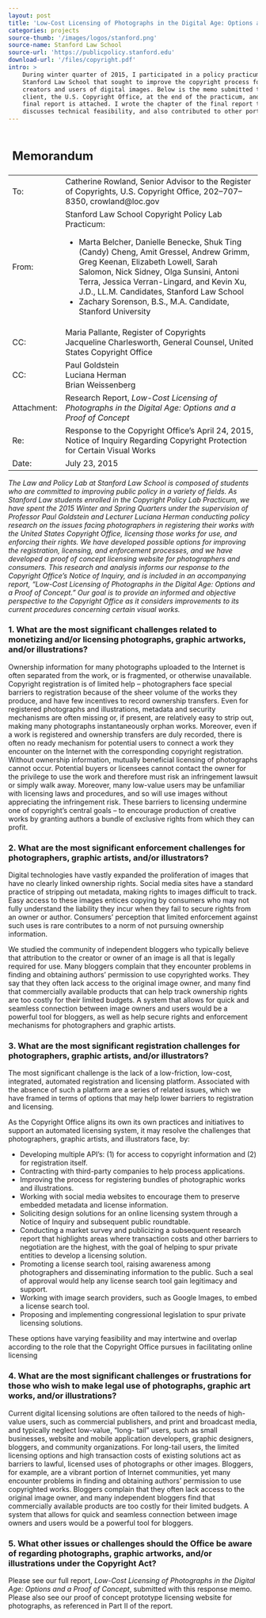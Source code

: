 ```yaml
---
layout: post
title: 'Low-Cost Licensing of Photographs in the Digital Age: Options and a Proof of Concept'
categories: projects
source-thumb: '/images/logos/stanford.png'
source-name: Stanford Law School
source-url: 'https://publicpolicy.stanford.edu'
download-url: '/files/copyright.pdf'
intro: >
    During winter quarter of 2015, I participated in a policy practicum at
    Stanford Law School that sought to improve the copyright process for
    creators and users of digital images. Below is the memo submitted to our
    client, the U.S. Copyright Office, at the end of the practicum, and our
    final report is attached. I wrote the chapter of the final report that
    discusses technical feasibility, and also contributed to other portions.
---
```




<table class="table table-no-border">
    <thead>
        <tr>
            <td colspan="2"><h2>Memorandum</h2></td>
        </tr>
    </thead>
    <tr>
        <td>To:</td>
        <td>Catherine Rowland, Senior Advisor to the Register of Copyrights, U.S. Copyright Office, 202–707–8350, crowland@loc.gov</td>
    </tr>
    <tr>
        <td>From:</td>
        <td>
            Stanford Law School Copyright Policy Lab Practicum:
            <ul>
                <li>Marta Belcher, Danielle Benecke, Shuk Ting (Candy) Cheng, Amit Gressel, Andrew Grimm, Greg Keenan, Elizabeth Lowell, Sarah Salomon, Nick Sidney, Olga Sunsini, Antoni Terra, Jessica Verran-Lingard, and Kevin Xu, J.D., LL.M. Candidates, Stanford Law School</li>
                <li>Zachary Sorenson, B.S., M.A. Candidate, Stanford University</li>
            </ul>
        </td>
    </tr>
    <tr>
        <td>CC:</td>
        <td>Maria Pallante, Register of Copyrights <br /> Jacqueline Charlesworth, General Counsel, United States Copyright Office</td>
    </tr>
    <tr>
        <td>CC:</td>
        <td>
            Paul Goldstein <br/>
            Luciana Herman<br />
            Brian Weissenberg
        </td>
    </tr>
    <tr>
        <td>Attachment:</td>
        <td>Research Report, <em>Low-Cost Licensing of Photographs in the Digital Age: Options and a Proof of Concept</em></td>
    </tr>
    <tr>
        <td>Re:</td>
        <td>Response to the Copyright Office’s April 24, 2015, Notice of Inquiry Regarding Copyright Protection for Certain Visual Works</td>
    </tr>
    <tr>
        <td>Date:</td>
        <td>July 23, 2015</td>
    </tr>
</table>

_The Law and Policy Lab at Stanford Law School is composed of students who are committed to improving public policy in a variety of fields. As Stanford Law students enrolled in the Copyright Policy Lab Practicum, we have spent the 2015 Winter and Spring Quarters under the supervision of Professor Paul Goldstein and Lecturer Luciana Herman conducting policy research on the issues facing photographers in registering their works with the United States Copyright Office, licensing those works for use, and enforcing their rights. We have developed possible options for improving the registration, licensing, and enforcement processes, and we have developed a proof of concept licensing website for photographers and consumers. This research and analysis informs our response to the Copyright Office’s Notice of Inquiry, and is included in an accompanying report, “Low-Cost Licensing of Photographs in the Digital Age: Options and a Proof of Concept.” Our goal is to provide an informed and objective perspective to the Copyright Office as it considers improvements to its current procedures concerning certain visual works._

### 1. What are the most significant challenges related to monetizing and/or licensing photographs, graphic artworks, and/or illustrations?

Ownership information for many photographs uploaded to the Internet is often separated from the work, or is fragmented, or otherwise unavailable. Copyright registration is of limited help – photographers face special barriers to registration because of the sheer volume of the works they produce, and have few incentives to record ownership transfers. Even for registered
photographs and illustrations, metadata and security mechanisms are often missing or, if present, are relatively easy to strip out, making many photographs instantaneously orphan works. Moreover, even if a work is registered and ownership transfers are duly recorded, there is often no ready mechanism for potential users to connect a work they encounter on the Internet with the corresponding copyright registration. Without ownership information, mutually beneficial licensing of photographs cannot occur. Potential buyers or licensees cannot contact the owner for the privilege to use the work and therefore must risk an infringement lawsuit or simply walk away. Moreover, many low-value users may be unfamiliar with licensing laws and procedures, and so will use images without appreciating the infringement risk. These barriers to licensing undermine one of copyright’s central goals – to encourage production of creative works by granting authors a bundle of exclusive rights from which they can profit.


### 2. What are the most significant enforcement challenges for photographers, graphic artists, and/or illustrators?

Digital technologies have vastly expanded the proliferation of images that have no clearly linked ownership rights. Social media sites have a standard practice of stripping out metadata, making rights to images difficult to track. Easy access to these images entices copying by consumers who may not fully understand the liability they incur when they fail to secure rights from an owner or author. Consumers’ perception that limited enforcement against such uses is rare contributes to a norm of not pursuing ownership information.

We studied the community of independent bloggers who typically believe that attribution to the creator or owner of an image is all that is legally required for use. Many bloggers complain that they encounter problems in finding and obtaining authors’ permission to use copyrighted works. They say that they often lack access to the original image owner, and many find that commercially available products that can help track ownership rights are too costly for their limited budgets. A system that allows for quick and seamless connection between image owners and users would be a powerful tool for bloggers, as well as help secure rights and enforcement mechanisms for photographers and graphic artists.

### 3. What are the most significant registration challenges for photographers, graphic artists, and/or illustrators?

The most significant challenge is the lack of a low-friction, low-cost, integrated, automated registration and licensing platform. Associated with the absence of such a platform are a series of related issues, which we have framed in terms of options that may help lower barriers to registration and licensing.

As the Copyright Office aligns its own its own practices and initiatives to support an automated licensing system, it may resolve the challenges that photographers, graphic artists, and illustrators face, by:

- Developing multiple API’s: (1) for access to copyright information and (2) for registration itself.
- Contracting with third-party companies to help process applications.
- Improving the process for registering bundles of photographic works and illustrations.
- Working with social media websites to encourage them to preserve embedded
metadata and license information.
- Soliciting design solutions for an online licensing system through a Notice of Inquiry
and subsequent public roundtable.
- Conducting a market survey and publicizing a subsequent research report that
highlights areas where transaction costs and other barriers to negotiation are the
highest, with the goal of helping to spur private entities to develop a licensing solution.
- Promoting a license search tool, raising awareness among photographers and disseminating information to the public. Such a seal of approval would help any license
search tool gain legitimacy and support.
- Working with image search providers, such as Google Images, to embed a license search
tool.
- Proposing and implementing congressional legislation to spur private licensing
solutions.

These options have varying feasibility and may intertwine and overlap according to the role
that the Copyright Office pursues in facilitating online licensing

### 4. What are the most significant challenges or frustrations for those who wish to make legal use of photographs, graphic art works, and/or illustrations?

Current digital licensing solutions are often tailored to the needs of high-value users, such as commercial publishers, and print and broadcast media, and typically neglect low-value, “long- tail” users, such as small businesses, website and mobile application developers, graphic designers, bloggers, and community organizations. For long-tail users, the limited licensing options and high transaction costs of existing solutions act as barriers to lawful, licensed uses of photographs or other images. Bloggers, for example, are a vibrant portion of Internet communities, yet many encounter problems in finding and obtaining authors’ permission to use copyrighted works. Bloggers complain that they often lack access to the original image owner, and many independent bloggers find that commercially available products are too costly for their limited budgets. A system that allows for quick and seamless connection between image owners and users would be a powerful tool for bloggers.

### 5. What other issues or challenges should the Office be aware of regarding photographs, graphic artworks, and/or illustrations under the Copyright Act?

Please see our full report, _Low-Cost Licensing of Photographs in the Digital Age: Options and a Proof of Concept_, submitted with this response memo. Please also see our proof of concept prototype licensing website for photographs, as referenced in Part II of the report.
